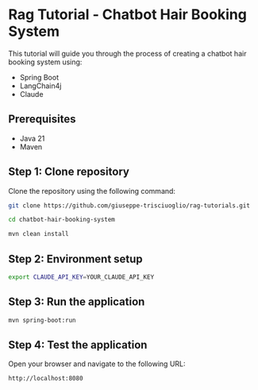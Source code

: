 # Rag Tutorial - Chatbot Hair Booking System
This tutorial will guide you through the process of creating a chatbot hair booking system using: 
- Spring Boot 
- LangChain4j 
- Claude

## Prerequisites
- Java 21
- Maven

## Step 1: Clone repository
Clone the repository using the following command:
```bash
git clone https://github.com/giuseppe-trisciuoglio/rag-tutorials.git
```
```bash
cd chatbot-hair-booking-system
```
```bash
mvn clean install
```

## Step 2: Environment setup

```bash
export CLAUDE_API_KEY=YOUR_CLAUDE_API_KEY
```

## Step 3: Run the application
```bash
mvn spring-boot:run
```

## Step 4: Test the application
Open your browser and navigate to the following URL:
```bash
http://localhost:8080
```
